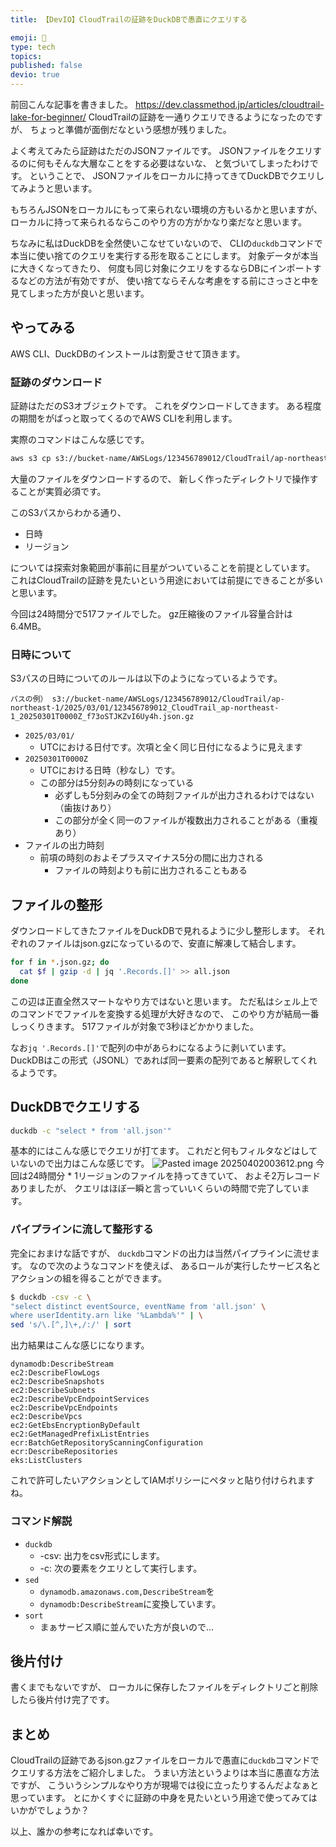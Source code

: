```yaml
---
title: 【DevIO】CloudTrailの証跡をDuckDBで愚直にクエリする

emoji: 🐼
type: tech
topics: 
published: false
devio: true
---
```

前回こんな記事を書きました。
https://dev.classmethod.jp/articles/cloudtrail-lake-for-beginner/
CloudTrailの証跡を一通りクエリできるようになったのですが、 ちょっと準備が面倒だなという感想が残りました。

よく考えてみたら証跡はただのJSONファイルです。 JSONファイルをクエリするのに何もそんな大層なことをする必要はないな、 と気づいてしまったわけです。 ということで、 JSONファイルをローカルに持ってきてDuckDBでクエリしてみようと思います。

もちろんJSONをローカルにもって来られない環境の方もいるかと思いますが、 ローカルに持って来られるならこのやり方の方がかなり楽だなと思います。

ちなみに私はDuckDBを全然使いこなせていないので、 CLIの`duckdb`コマンドで本当に使い捨てのクエリを実行する形を取ることにします。 対象データが本当に大きくなってきたり、 何度も同じ対象にクエリをするならDBにインポートするなどの方法が有効ですが、 使い捨てならそんな考慮をする前にさっさと中を見てしまった方が良いと思います。
## やってみる
AWS CLI、DuckDBのインストールは割愛させて頂きます。
### 証跡のダウンロード
証跡はただのS3オブジェクトです。 これをダウンロードしてきます。 ある程度の期間をがばっと取ってくるのでAWS CLIを利用します。

実際のコマンドはこんな感じです。
```bash
aws s3 cp s3://bucket-name/AWSLogs/123456789012/CloudTrail/ap-northeast-1/2025/03/01/ . --recursive 
```
大量のファイルをダウンロードするので、 新しく作ったディレクトリで操作することが実質必須です。

このS3パスからわかる通り、
- 日時
- リージョン

については探索対象範囲が事前に目星がついていることを前提としています。 これはCloudTrailの証跡を見たいという用途においては前提にできることが多いと思います。

今回は24時間分で517ファイルでした。 gz圧縮後のファイル容量合計は6.4MB。
### 日時について
S3パスの日時についてのルールは以下のようになっているようです。
```
パスの例） s3://bucket-name/AWSLogs/123456789012/CloudTrail/ap-northeast-1/2025/03/01/123456789012_CloudTrail_ap-northeast-1_20250301T0000Z_f73oSTJKZvI6Uy4h.json.gz
```
- `2025/03/01/`
	- UTCにおける日付です。次項と全く同じ日付になるように見えます
- `20250301T0000Z`
	- UTCにおける日時（秒なし）です。
	- この部分は5分刻みの時刻になっている
		- 必ずしも5分刻みの全ての時刻ファイルが出力されるわけではない（歯抜けあり）
		- この部分が全く同一のファイルが複数出力されることがある（重複あり）
- ファイルの出力時刻
	- 前項の時刻のおよそプラスマイナス5分の間に出力される
		- ファイルの時刻よりも前に出力されることもある
## ファイルの整形
ダウンロードしてきたファイルをDuckDBで見れるように少し整形します。 それぞれのファイルはjson.gzになっているので、安直に解凍して結合します。
```bash
for f in *.json.gz; do
  cat $f | gzip -d | jq '.Records.[]' >> all.json
done
```
この辺は正直全然スマートなやり方ではないと思います。 ただ私はシェル上でのコマンドでファイルを変換する処理が大好きなので、 このやり方が結局一番しっくりきます。 517ファイルが対象で3秒ほどかかりました。

なお`jq '.Records.[]'`で配列の中があらわになるように剥いています。 DuckDBはこの形式（JSONL）であれば同一要素の配列であると解釈してくれるようです。
## DuckDBでクエリする
```bash
duckdb -c "select * from 'all.json'"
```
基本的にはこんな感じでクエリが打てます。 これだと何もフィルタなどはしていないので出力はこんな感じです。
![Pasted image 20250402003612.png](https://devio2024-2-media.developers.io/upload/4U3o45fAuZZUasz83nnvPk/2025-04-01/dNj4j935Rt75.png)
今回は24時間分 * 1リージョンのファイルを持ってきていて、 およそ2万レコードありましたが、 クエリはほぼ一瞬と言っていいくらいの時間で完了しています。
### パイプラインに流して整形する
完全におまけな話ですが、 `duckdb`コマンドの出力は当然パイプラインに流せます。 なので次のようなコマンドを使えば、 あるロールが実行したサービス名とアクションの組を得ることができます。
```bash
$ duckdb -csv -c \
"select distinct eventSource, eventName from 'all.json' \
where userIdentity.arn like '%Lambda%'" | \
sed 's/\.[^,]\+,/:/' | sort
```
出力結果はこんな感じになります。
```
dynamodb:DescribeStream
ec2:DescribeFlowLogs
ec2:DescribeSnapshots
ec2:DescribeSubnets
ec2:DescribeVpcEndpointServices
ec2:DescribeVpcEndpoints
ec2:DescribeVpcs
ec2:GetEbsEncryptionByDefault
ec2:GetManagedPrefixListEntries
ecr:BatchGetRepositoryScanningConfiguration
ecr:DescribeRepositories
eks:ListClusters
```
これで許可したいアクションとしてIAMポリシーにペタッと貼り付けられますね。
### コマンド解説
- `duckdb`
	- -csv: 出力をcsv形式にします。
	- -c: 次の要素をクエリとして実行します。
- `sed`
	- `dynamodb.amazonaws.com,DescribeStream`を
	- `dynamodb:DescribeStream`に変換しています。
- `sort`
	- まぁサービス順に並んでいた方が良いので...
## 後片付け
書くまでもないですが、 ローカルに保存したファイルをディレクトリごと削除したら後片付け完了です。
## まとめ
CloudTrailの証跡であるjson.gzファイルをローカルで愚直に`duckdb`コマンドでクエリする方法をご紹介しました。 うまい方法というよりは本当に愚直な方法ですが、 こういうシンプルなやり方が現場では役に立ったりするんだよなぁと思っています。 とにかくすぐに証跡の中身を見たいという用途で使ってみてはいかがでしょうか？

以上、誰かの参考になれば幸いです。
